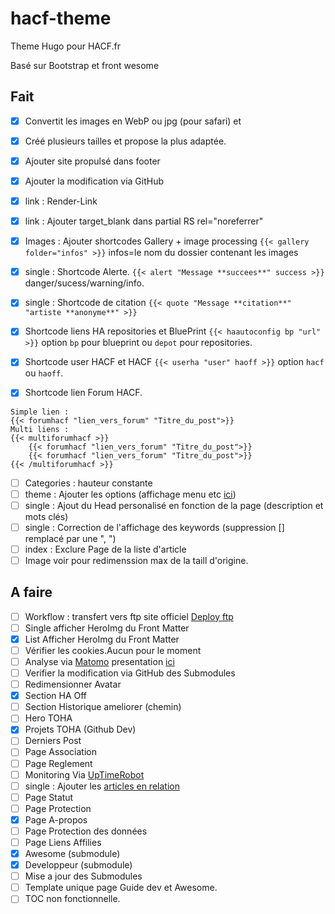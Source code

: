 # hacf-theme
Theme Hugo pour HACF.fr

Basé sur Bootstrap et front wesome

## Fait
* [X] Convertit les images en WebP ou jpg (pour safari) et 
* [X] Créé plusieurs tailles  et propose la plus adaptée.
* [X] Ajouter site propulsé dans footer
* [X] Ajouter la modification via GitHub
* [X] link : Render-Link
* [X] link : Ajouter target_blank dans partial RS rel="noreferrer"

* [X] Images : Ajouter shortcodes Gallery + image processing `{{< gallery folder="infos" >}}` infos=le nom du dossier contenant les images
* [X] single : Shortcode Alerte. `{{< alert "Message **succees**" success >}}` danger/sucess/warning/info.
* [X] single : Shortcode de citation `{{< quote "Message **citation**" "artiste **anonyme**" >}}`
* [X] Shortcode liens HA repositories et BluePrint `{{< haautoconfig bp "url" >}}` option `bp` pour blueprint ou `depot` pour repositories.
* [X] Shortcode user HACF et HACF `{{< userha "user" haoff >}}` option `hacf` ou `haoff`.
* [X] Shortcode lien Forum HACF. 
```
Simple lien : 
{{< forumhacf "lien_vers_forum" "Titre_du_post">}} 
Multi liens : 
{{< multiforumhacf >}}
    {{< forumhacf "lien_vers_forum" "Titre_du_post">}}
    {{< forumhacf "lien_vers_forum" "Titre_du_post">}}
{{< /multiforumhacf >}}
```



* [ ] Categories : hauteur constante
* [ ] theme : Ajouter les options (affichage menu etc [ici](https://github.com/razonyang/hugo-theme-bootstrap/tree/master/layouts/partials/sidebar))
* [ ] single : Ajout du Head personalisé en fonction de la page (description et mots clés)
* [ ] single : Correction de l'affichage des keywords (suppression [] remplacé par une ", ")
* [ ] index : Exclure Page de la liste d'article
* [ ] Image voir pour redimenssion max de la taill d'origine.

## A faire
* [ ] Workflow : transfert vers ftp site officiel [Deploy ftp](https://github.com/marketplace/actions/ftp-deploy)
* [ ] Single afficher HeroImg du Front Matter
* [X] List Afficher HeroImg du Front Matter
* [ ] Vérifier les cookies.Aucun pour le moment
* [ ] Analyse via [Matomo](https://fr.matomo.org/) presentation [ici](https://zestedesavoir.com/tutoriels/2508/matomo-analytics/)
* [ ] Verifier la modification via GitHub des Submodules
* [ ] Redimensionner Avatar
* [X] Section HA Off
* [ ] Section Historique ameliorer (chemin)
* [ ] Hero TOHA
* [X] Projets TOHA (Github Dev)
* [ ] Derniers Post
* [ ] Page Association
* [ ] Page Reglement
* [ ] Monitoring Via [UpTimeRobot](uptimerobot.com)
* [ ] single : Ajouter les [articles en relation](https://bout2code.fr/tutos/creer-un-site-avec-hugo/comment-creer-un-site-avec-hugo-partie-7-ajouter-du-contenu-en-relation/)
* [ ] Page Statut
* [ ] Page Protection
* [X] Page A-propos
* [ ] Page Protection des données
* [ ] Page Liens Affilies
* [X] Awesome (submodule)
* [X] Developpeur (submodule)
* [ ] Mise a jour des Submodules
* [ ] Template unique page Guide dev et Awesome.
* [ ] TOC non fonctionnelle.